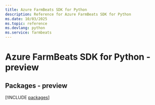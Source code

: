 ```yaml
---
title: Azure FarmBeats SDK for Python
description: Reference for Azure FarmBeats SDK for Python
ms.date: 10/03/2025
ms.topic: reference
ms.devlang: python
ms.service: farmbeats
---
```

# Azure FarmBeats SDK for Python - preview
## Packages - preview
[!INCLUDE [packages](farmbeats-index.md)]